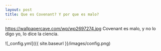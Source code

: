 ```yaml
---
layout: post
title: Que es Covenant? Y por que es malo?
---
```


https://wallpapercave.com/wp/wp2697274.jpg
Covenant es malo, y no lo digo yo, lo dice la ciencia.


![_config.yml]({{ site.baseurl }}/images/config.png)

